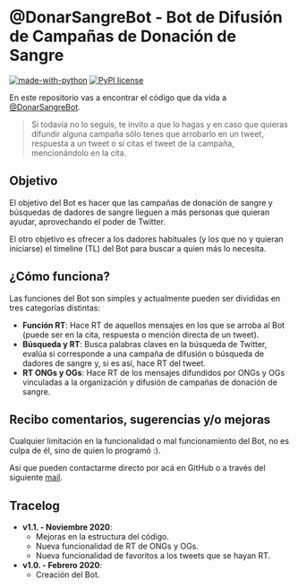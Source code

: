 # @DonarSangreBot - Bot de Difusión de Campañas de Donación de Sangre
[![made-with-python](https://img.shields.io/badge/Made%20with-Python-1f425f.svg)](https://www.python.org/) [![PyPI license](https://img.shields.io/pypi/l/ansicolortags.svg)](https://pypi.python.org/pypi/ansicolortags/)


En este repositorio vas a encontrar el código que da vida a [@DonarSangreBot](https://twitter.com/DonarSangreBot).

> Si todavía no lo seguís, te invito a que lo hagas y en caso que quieras difundir alguna campaña sólo tenes que arrobarlo en un tweet, respuesta a un tweet o si citas el tweet de la campaña, mencionándolo en la cita.

## Objetivo
El objetivo del Bot es hacer que las campañas de donación de sangre y búsquedas de dadores de sangre lleguen a más personas que quieran ayudar, aprovechando el poder de Twitter.

El otro objetivo es ofrecer a los dadores habituales (y los que no y quieran iniciarse) el timeline (TL) del Bot para buscar a quien más lo necesita.

## ¿Cómo funciona?
Las funciones del Bot son simples y actualmente pueden ser divididas en tres categorías distintas:
- **Función RT**: Hace RT de aquellos mensajes en los que se arroba al Bot (puede ser en la cita, respuesta o mención directa de un tweet).
- **Búsqueda y RT**: Busca palabras claves en la búsqueda de Twitter, evalúa si corresponde a una campaña de difusión o búsqueda de dadores de sangre y, si es así, hace RT del tweet.
- **RT ONGs y OGs**: Hace RT de los mensajes difundidos por ONGs y OGs vinculadas a la organización y difusión de campañas de donación de sangre.

## Recibo comentarios, sugerencias y/o mejoras
Cualquier limitación en la funcionalidad o mal funcionamiento del Bot, no es culpa de él, sino de quien lo programó :). 

Asi que pueden contactarme directo por acá en GitHub o a través del siguiente [mail](mailto:donarbot@gmail.com).

## Tracelog
- **v1.1. - Noviembre 2020**: 
    - Mejoras en la estructura del código.
    - Nueva funcionalidad de RT de ONGs y OGs.
    - Nueva funcionalidad de favoritos a los tweets que se hayan RT.
- **v1.0. - Febrero 2020**: 
    - Creación del Bot.
